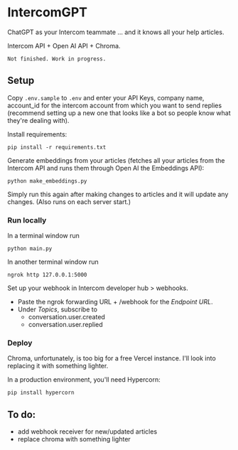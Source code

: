 # IntercomGPT

ChatGPT as your Intercom teammate ... and it knows all your help articles.

Intercom API + Open AI API + Chroma.

    Not finished. Work in progress.

## Setup

Copy `.env.sample` to `.env` and enter your API Keys, company name, account_id for the intercom account from which you want to send replies (recommend setting up a new one that looks like a bot so people know what they're dealing with).

Install requirements:

    pip install -r requirements.txt

Generate embeddings from your articles (fetches all your articles from the Intercom API and runs them through Open AI the Embeddings API):

    python make_embeddings.py

Simply run this again after making changes to articles and it will update any changes. (Also runs on each server start.)

### Run locally

In a terminal window run

    python main.py

In another terminal window run

    ngrok http 127.0.0.1:5000

Set up your webhook in Intercom developer hub > webhooks.

- Paste the ngrok forwarding URL + /webhook for the _Endpoint URL_.
- Under _Topics_, subscribe to
  - conversation.user.created
  - conversation.user.replied

### Deploy

Chroma, unfortunately, is too big for a free Vercel instance. I'll look into replacing it with something lighter.

In a production environment, you'll need Hypercorn:

    pip install hypercorn

## To do:

- add webhook receiver for new/updated articles
- replace chroma with something lighter
